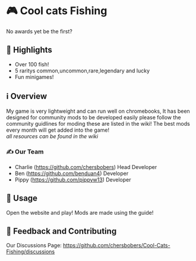 # 🎮 Cool cats Fishing
No awards yet be the first?


## 🌟 Highlights

- Over 100 fish!
- 5 raritys common,uncommon,rare,legendary and lucky
- Fun minigames!


## ℹ️ Overview
My game is very lightweight and can run well on chromebooks, It has been designed for community mods to be developed easily please follow the community guidlines for moding these are listed in the wiki! The best mods every month will get added into the game! <br>
*all resources can be found in the wiki*



### ✍️ Our Team

- Charlie (https://github.com/chersbobers) Head Developer
- Ben (https://github.com/benduan4) Developer
- Pippy (https://github.com/pippyw13) Developer


## 🚀 Usage
Open the website and play! 
Mods are made using the guide!


## 💭 Feedback and Contributing
Our Discussions Page: https://github.com/chersbobers/Cool-Cats-Fishing/discussions
